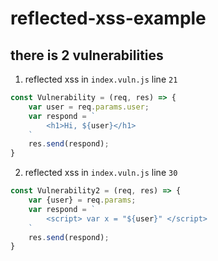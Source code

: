 # reflected-xss-example

## there is 2 vulnerabilities

1. reflected xss in `index.vuln.js` line `21`

```js
const Vulnerability = (req, res) => {
    var user = req.params.user;
    var respond = `
        <h1>Hi, ${user}</h1>
    `
    res.send(respond);
}
```

2. reflected xss in `index.vuln.js` line `30`

```js
const Vulnerability2 = (req, res) => {
    var {user} = req.params;
    var respond = `
        <script> var x = "${user}" </script>
    `
    res.send(respond);
}
```
